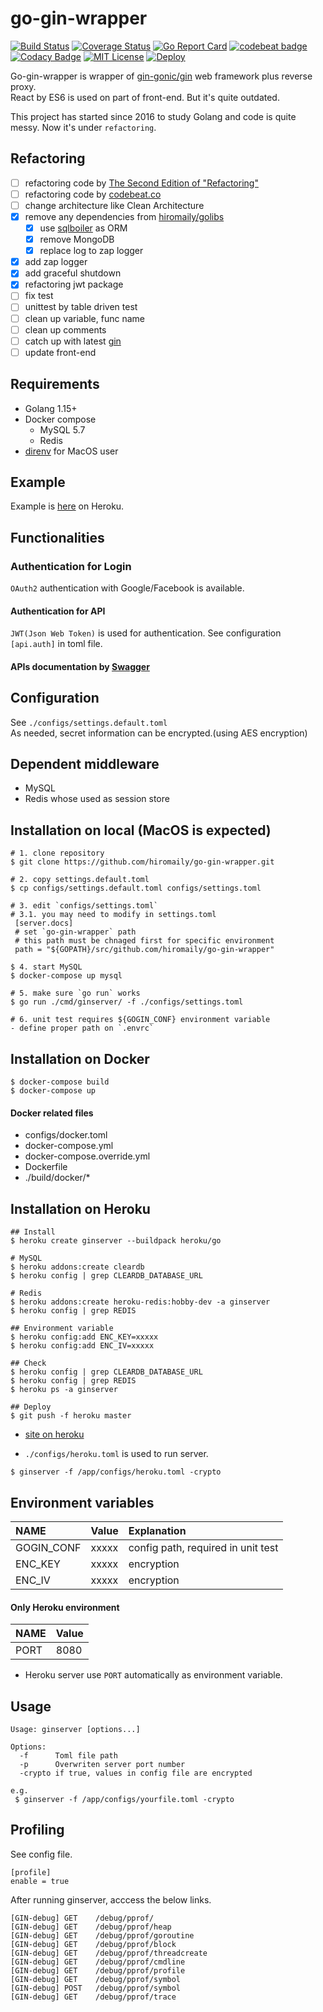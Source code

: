 # go-gin-wrapper

[![Build Status](https://travis-ci.org/hiromaily/go-gin-wrapper.svg?branch=master)](https://travis-ci.org/hiromaily/go-gin-wrapper)
[![Coverage Status](https://coveralls.io/repos/github/hiromaily/go-gin-wrapper/badge.svg?branch=master)](https://coveralls.io/github/hiromaily/go-gin-wrapper?branch=master)
[![Go Report Card](https://goreportcard.com/badge/github.com/hiromaily/go-gin-wrapper)](https://goreportcard.com/report/github.com/hiromaily/go-gin-wrapper)
[![codebeat badge](https://codebeat.co/badges/30d3509a-36be-408b-bfed-ddd6f601c075)](https://codebeat.co/projects/github-com-hiromaily-go-gin-wrapper-master)
[![Codacy Badge](https://api.codacy.com/project/badge/Grade/83df70f4373d47f8b889be10ad28d4a3)](https://www.codacy.com/app/hiromaily2/go-gin-wrapper?utm_source=github.com&amp;utm_medium=referral&amp;utm_content=hiromaily/go-gin-wrapper&amp;utm_campaign=Badge_Grade)
[![MIT License](http://img.shields.io/badge/license-MIT-blue.svg?style=flat)](https://raw.githubusercontent.com/hiromaily/go-gin-wrapper/master/LICENSE)
[![Deploy](https://www.herokucdn.com/deploy/button.svg)](https://heroku.com/deploy?template=https://github.com/hiromaily/go-gin-wrapper)

Go-gin-wrapper is wrapper of [gin-gonic/gin](https://github.com/gin-gonic/gin) web framework plus reverse proxy.  
React by ES6 is used on part of front-end. But it's quite outdated. 

This project has started since 2016 to study Golang and code is quite messy.
Now it's under `refactoring`.


## Refactoring
- [ ] refactoring code by [The Second Edition of "Refactoring"](https://martinfowler.com/articles/refactoring-2nd-ed.html)
- [ ] refactoring code by [codebeat.co](https://codebeat.co/projects/github-com-hiromaily-go-gin-wrapper-master/ratings)
- [ ] change architecture like Clean Architecture
- [x] remove any dependencies from [hiromaily/golibs](https://github.com/hiromaily/golibs)
  - [x] use [sqlboiler](https://github.com/volatiletech/sqlboiler) as ORM
  - [x] remove MongoDB
  - [x] replace log to zap logger
- [x] add zap logger
- [x] add graceful shutdown
- [x] refactoring jwt package  
- [ ] fix test
- [ ] unittest by table driven test
- [ ] clean up variable, func name
- [ ] clean up comments
- [ ] catch up with latest [gin](https://github.com/gin-gonic/gin)
- [ ] update front-end

## Requirements
- Golang 1.15+
- Docker compose
  - MySQL 5.7
  - Redis
- [direnv](https://github.com/direnv/direnv) for MacOS user  

## Example
Example is [here](https://ginserver.herokuapp.com/) on Heroku.


## Functionalities
### Authentication for Login
`OAuth2` authentication with Google/Facebook is available.

#### Authentication for API
`JWT(Json Web Token)` is used  for authentication.
See configuration `[api.auth]` in toml file.

#### APIs documentation by [Swagger](http://localhost:8080/swagger/?url=https://raw.githubusercontent.com/hiromaily/go-gin-wrapper/master/swagger/swagger.yaml)


## Configuration
See `./configs/settings.default.toml`  
As needed, secret information can be encrypted.(using AES encryption)

## Dependent middleware
- MySQL
- Redis whose used as session store


## Installation on local (MacOS is expected)
```
# 1. clone repository
$ git clone https://github.com/hiromaily/go-gin-wrapper.git

# 2. copy settings.default.toml
$ cp configs/settings.default.toml configs/settings.toml

# 3. edit `configs/settings.toml`
# 3.1. you may need to modify in settings.toml
 [server.docs]
 # set `go-gin-wrapper` path
 # this path must be chnaged first for specific environment
 path = "${GOPATH}/src/github.com/hiromaily/go-gin-wrapper"

$ 4. start MySQL
$ docker-compose up mysql
 
# 5. make sure `go run` works
$ go run ./cmd/ginserver/ -f ./configs/settings.toml

# 6. unit test requires ${GOGIN_CONF} environment variable
- define proper path on `.envrc`
```


## Installation on Docker
```
$ docker-compose build
$ docker-compose up
```

#### Docker related files
* configs/docker.toml
* docker-compose.yml
* docker-compose.override.yml
* Dockerfile
* ./build/docker/*


## Installation on Heroku
```
## Install 
$ heroku create ginserver --buildpack heroku/go

# MySQL
$ heroku addons:create cleardb
$ heroku config | grep CLEARDB_DATABASE_URL

# Redis
$ heroku addons:create heroku-redis:hobby-dev -a ginserver 
$ heroku config | grep REDIS

## Environment variable
$ heroku config:add ENC_KEY=xxxxx
$ heroku config:add ENC_IV=xxxxx

## Check
$ heroku config | grep CLEARDB_DATABASE_URL
$ heroku config | grep REDIS
$ heroku ps -a ginserver

## Deploy
$ git push -f heroku master
``` 

* [site on heroku](https://ginserver.herokuapp.com/)

* `./configs/heroku.toml` is used to run server.  
```
$ ginserver -f /app/configs/heroku.toml -crypto
```


## Environment variables
| NAME              | Value            | Explanation                        |
|:------------------|:-----------------|:-----------------------------------|
| GOGIN_CONF        | xxxxx            | config path, required in unit test |
| ENC_KEY           | xxxxx            | encryption                         |
| ENC_IV            | xxxxx            | encryption                         |

#### Only Heroku environment
| NAME              | Value            |
|:------------------|:-----------------|
| PORT              | 8080             |

- Heroku server use `PORT` automatically as environment variable.


## Usage
```
Usage: ginserver [options...]

Options:
  -f      Toml file path
  -p      Overwriten server port number
  -crypto if true, values in config file are encrypted

e.g.
 $ ginserver -f /app/configs/yourfile.toml -crypto
```


## Profiling
See config file.
```
[profile]
enable = true
```

After running ginserver, acccess the below links.
```
[GIN-debug] GET    /debug/pprof/
[GIN-debug] GET    /debug/pprof/heap
[GIN-debug] GET    /debug/pprof/goroutine
[GIN-debug] GET    /debug/pprof/block
[GIN-debug] GET    /debug/pprof/threadcreate
[GIN-debug] GET    /debug/pprof/cmdline
[GIN-debug] GET    /debug/pprof/profile
[GIN-debug] GET    /debug/pprof/symbol
[GIN-debug] POST   /debug/pprof/symbol
[GIN-debug] GET    /debug/pprof/trace
```
